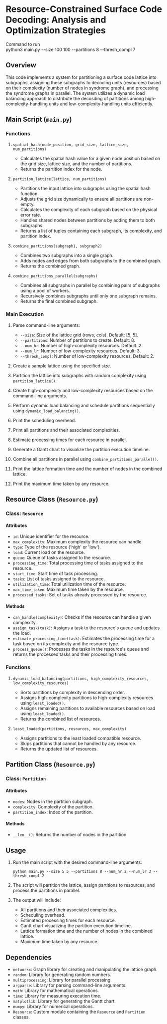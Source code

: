 # Resource-Constrained Surface Code Decoding: Analysis and Optimization Strategies

Command to run\
python3 main.py --size 100 100 --partitions 8 --thresh_compl 7

## Overview
This code implements a system for partitioning a surface code lattice into subgraphs, assigning these subgraphs to decoding units (resources) based on their complexity (number of nodes in syndrome graph), and processing the syndrome graphs in parallel. The system utilizes a dynamic load balancing approach to distribute the decosding of partitions among high-complexity-handling units and low-complexity-handling units efficiently.

## Main Script (`main.py`)

### Functions

1. `spatial_hash(node_position, grid_size, lattice_size, num_partitions)`
   - Calculates the spatial hash value for a given node position based on the grid size, lattice size, and the number of partitions.
   - Returns the partition index for the node.

2. `partition_lattice(lattice, num_partitions)`
   - Partitions the input lattice into subgraphs using the spatial hash function.
   - Adjusts the grid size dynamically to ensure all partitions are non-empty.
   - Calculates the complexity of each subgraph based on the physical error rate.
   - Handles shared nodes between partitions by adding them to both subgraphs.
   - Returns a list of tuples containing each subgraph, its complexity, and partition index.

3. `combine_partitions(subgraph1, subgraph2)`
   - Combines two subgraphs into a single graph.
   - Adds nodes and edges from both subgraphs to the combined graph.
   - Returns the combined graph.

4. `combine_partitions_parallel(subgraphs)`
   - Combines all subgraphs in parallel by combining pairs of subgraphs using a pool of workers.
   - Recursively combines subgraphs until only one subgraph remains.
   - Returns the final combined subgraph.

### Main Execution

1. Parse command-line arguments:
   - `--size`: Size of the lattice grid (rows, cols). Default: [5, 5].
   - `--partitions`: Number of partitions to create. Default: 8.
   - `--num_hr`: Number of high-complexity resources. Default: 2.
   - `--num_lr`: Number of low-complexity resources. Default: 3.
   - `--thresh_compl`: Number of low-complexity resources. Default: 2.

2. Create a sample lattice using the specified size.

3. Partition the lattice into subgraphs with random complexity using `partition_lattice()`.

4. Create high-complexity and low-complexity resources based on the command-line arguments.

5. Perform dynamic load balancing and schedule partitions sequentially using `dynamic_load_balancing()`.

6. Print the scheduling overhead.

7. Print all partitions and their associated complexities.

8. Estimate processing times for each resource in parallel.

9. Generate a Gantt chart to visualize the partition execution timeline.

10. Combine all partitions in parallel using `combine_partitions_parallel()`.

11. Print the lattice formation time and the number of nodes in the combined lattice.

12. Print the maximum time taken by any resource.

## Resource Class (`Resource.py`)

### Class: `Resource`

#### Attributes
- `id`: Unique identifier for the resource.
- `max_complexity`: Maximum complexity the resource can handle.
- `type`: Type of the resource ('high' or 'low').
- `load`: Current load on the resource.
- `queue`: Queue of tasks assigned to the resource.
- `processing_time`: Total processing time of tasks assigned to the resource.
- `start_time`: Start time of task processing.
- `tasks`: List of tasks assigned to the resource.
- `utilization_time`: Total utilization time of the resource.
- `max_time_taken`: Maximum time taken by the resource.
- `processed_tasks`: Set of tasks already processed by the resource.

#### Methods
- `can_handle(complexity)`: Checks if the resource can handle a given complexity.
- `assign_task(task)`: Assigns a task to the resource's queue and updates the load.
- `estimate_processing_time(task)`: Estimates the processing time for a task based on its complexity and the resource type.
- `process_queue()`: Processes the tasks in the resource's queue and returns the processed tasks and their processing times.

### Functions

1. `dynamic_load_balancing(partitions, high_complexity_resources, low_complexity_resources)`
   - Sorts partitions by complexity in descending order.
   - Assigns high-complexity partitions to high-complexity resources using `least_loaded()`.
   - Assigns remaining partitions to available resources based on load using `least_loaded()`.
   - Returns the combined list of resources.

2. `least_loaded(partitions, resources, max_complexity)`
   - Assigns partitions to the least loaded compatible resource.
   - Skips partitions that cannot be handled by any resource.
   - Returns the updated list of resources.

## Partition Class (`Resource.py`)

### Class: `Partition`

#### Attributes
- `nodes`: Nodes in the partition subgraph.
- `complexity`: Complexity of the partition.
- `partition_index`: Index of the partition.

#### Methods
- `__len__()`: Returns the number of nodes in the partition.

## Usage

1. Run the main script with the desired command-line arguments:
   ```
   python main.py --size 5 5 --partitions 8 --num_hr 2 --num_lr 3 --thresh_compl 2
   ```

2. The script will partition the lattice, assign partitions to resources, and process the partitions in parallel.

3. The output will include:
   - All partitions and their associated complexities.
   - Scheduling overhead.
   - Estimated processing times for each resource.
   - Gantt chart visualizing the partition execution timeline.
   - Lattice formation time and the number of nodes in the combined lattice.
   - Maximum time taken by any resource.

## Dependencies
- `networkx`: Graph library for creating and manipulating the lattice graph.
- `random`: Library for generating random numbers.
- `multiprocessing`: Library for parallel processing.
- `argparse`: Library for parsing command-line arguments.
- `math`: Library for mathematical operations.
- `time`: Library for measuring execution time.
- `matplotlib`: Library for generating the Gantt chart.
- `numpy`: Library for numerical operations.
- `Resource`: Custom module containing the `Resource` and `Partition` classes.

